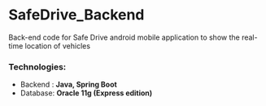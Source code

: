 # SafeDrive_Backend
Back-end code for Safe Drive android mobile application to show the real-time location of vehicles

### Technologies: 		
* Backend : **Java, Spring Boot**
* Database: **Oracle 11g (Express edition)**
